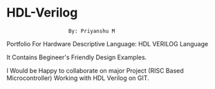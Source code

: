 # HDL-Verilog
                        By: Priyanshu M
Portfolio For Hardware Descriptive Language: HDL VERILOG Language

It Contains Begineer's Friendly Design Examples.

I Would be Happy to collaborate on major Project (RISC Based Microcontroller) Working with HDL Verilog on GIT.
